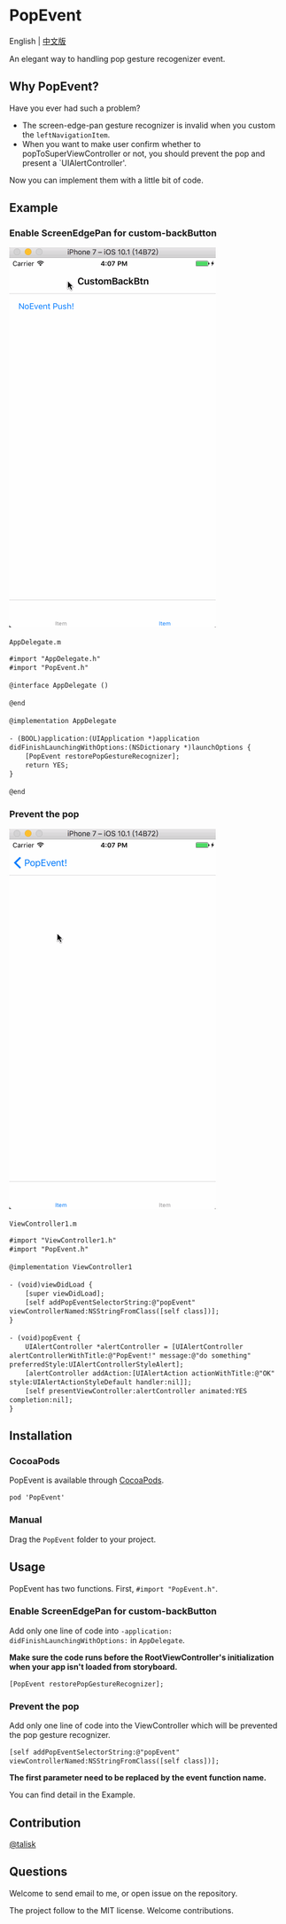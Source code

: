 # PopEvent

English | [中文版](/READMECHS.md)

An elegant way to handling pop gesture recogenizer event.

## Why PopEvent?

Have you ever had such a problem? 

* The screen-edge-pan gesture recognizer is invalid when you custom the `leftNavigationItem`.
* When you want to make user confirm whether to popToSuperViewController or not, you should prevent the pop and present a `UIAlertController'.

Now you can implement them with a little bit of code.

## Example

### Enable ScreenEdgePan for custom-backButton

![](/Screenshots/p02.gif)

`AppDelegate.m`

``` objc
#import "AppDelegate.h"
#import "PopEvent.h"

@interface AppDelegate ()

@end

@implementation AppDelegate

- (BOOL)application:(UIApplication *)application didFinishLaunchingWithOptions:(NSDictionary *)launchOptions {
    [PopEvent restorePopGestureRecognizer];
    return YES;
}

@end
```

### Prevent the pop

![](/Screenshots/p01.gif)

`ViewController1.m`

``` objc
#import "ViewController1.h"
#import "PopEvent.h"

@implementation ViewController1

- (void)viewDidLoad {
    [super viewDidLoad];
    [self addPopEventSelectorString:@"popEvent" viewControllerNamed:NSStringFromClass([self class])];
}

- (void)popEvent {
    UIAlertController *alertController = [UIAlertController alertControllerWithTitle:@"PopEvent!" message:@"do something" preferredStyle:UIAlertControllerStyleAlert];
    [alertController addAction:[UIAlertAction actionWithTitle:@"OK" style:UIAlertActionStyleDefault handler:nil]];
    [self presentViewController:alertController animated:YES completion:nil];
}
```

## Installation

### CocoaPods

PopEvent is available through [CocoaPods](http://cocoapods.org).

	pod 'PopEvent'

### Manual

Drag the `PopEvent` folder to your project.

## Usage

PopEvent has two functions. First, `#import "PopEvent.h"`.

### Enable ScreenEdgePan for custom-backButton

Add only one line of code into `-application: didFinishLaunchingWithOptions:` in `AppDelegate`.

**Make sure the code runs before the RootViewController's initialization when your app isn't loaded from storyboard.**

``` objc
[PopEvent restorePopGestureRecognizer];
```

### Prevent the pop

Add only one line of code into the ViewController which will be prevented the pop gesture recognizer.

``` objc
[self addPopEventSelectorString:@"popEvent" viewControllerNamed:NSStringFromClass([self class])];
```

**The first parameter need to be replaced by the event function name.**

You can find detail in the Example.

## Contribution

[@talisk](mailto:talisk@talisk.cn)

## Questions

Welcome to send email to me, or open issue on the repository.

The project follow to the MIT license. Welcome contributions.

